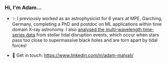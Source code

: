 ### Hi, I'm Adam... 

- ✨ I previously worked as an astrophysicist for 6 years at MPE, Garching, Germany, completing a PhD and postdoc on ML applications within time domain X-ray astronomy. I also [analysed the multi-wavelength time-series data](https://ui.adsabs.harvard.edu/search/p_=0&q=malyali&sort=date%20desc%2C%20bibcode%20desc) from stellar tidal disruption events, which occur when stars pass too close to supermassive black holes and are torn apart by tidal forces!

- 💬 Get in touch: https://www.linkedin.com/in/adam-malyali/

<!--
**amalyali/amalyali** is a ✨ _special_ ✨ repository because its `README.md` (this file) appears on your GitHub profile.

Here are some ideas to get you started:

- 🔭 I’m currently working on ...

- 🌱 A 2024 resolution: explore Rust.
- 👯 I’m looking to collaborate on ...
- 🤔 I’m looking for help with ...

- ⚡ Fun fact: ...
-->
